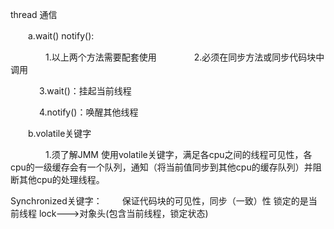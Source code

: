 thread 通信

　　a.wait()   notify():

　　　　1.以上两个方法需要配套使用
　　　　2.必须在同步方法或同步代码块中调用

　　   　3.wait()：挂起当前线程

　　   　4.notify()：唤醒其他线程

　　b.volatile关键字

　　　　1.须了解JMM   使用volatile关键字，满足各cpu之间的线程可见性，各cpu的一级缓存会有一个队列，通知（将当前值同步到其他cpu的缓存队列）并阻断其他cpu的处理线程。

 Synchronized关键字：
　　保证代码块的可见性，同步（一致）性
    锁定的是当前线程
    lock--->对象头(包含当前线程，锁定状态)
